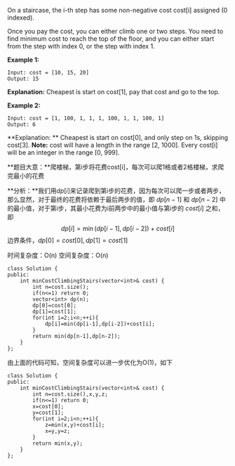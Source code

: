 On a staircase, the i-th step has some non-negative cost cost[i] assigned (0 indexed).

Once you pay the cost, you can either climb one or two steps. You need to find minimum cost to reach the top of the floor, and you can either start from the step with index 0, or the step with index 1.

**Example 1:**
```
Input: cost = [10, 15, 20]
Output: 15
```
**Explanation:** Cheapest is start on cost[1], pay that cost and go to the top.

**Example 2:**

```
Input: cost = [1, 100, 1, 1, 1, 100, 1, 1, 100, 1]
Output: 6
```
**Explanation: ** Cheapest is start on cost[0], and only step on 1s, skipping cost[3].
**Note:**
cost will have a length in the range [2, 1000].
Every cost[i] will be an integer in the range [0, 999].

**题目大意：**爬楼梯，第i步将花费cost[i]，每次可以爬1格或者2格楼梯，求爬完最小的花费

**分析：**我们用$dp[i]$来记录爬到第i步的花费，因为每次可以爬一步或者两步，那么显然，对于最终的花费将依赖于最后两步的值，即 $dp\left[n-1\right]$ 和 $dp\left[n-2\right]$ 中的最小值，对于第i步，其最小花费为i前两步中的最小值与第i步的 $cost\left[i\right]$ 之和，即$$dp\left[i\right]=\min\left(dp\left[i-1\right],dp\left[i-2\right]\right)+cost\left[i\right]$$边界条件，$dp\left[0\right]=cost\left[0\right],dp\left[1\right]=cost\left[1\right]$

时间复杂度：O(n)
空间复杂度：O(n)

```
class Solution {
public:
    int minCostClimbingStairs(vector<int>& cost) {
        int n=cost.size();
        if(n<=1) return 0;
        vector<int> dp(n);
        dp[0]=cost[0];
        dp[1]=cost[1];
        for(int i=2;i<n;++i){
            dp[i]=min(dp[i-1],dp[i-2])+cost[i];
        }
        return min(dp[n-1],dp[n-2]);
    }
};
```

由上面的代码可知，空间复杂度可以进一步优化为O(1)，如下

```
class Solution {
public:
    int minCostClimbingStairs(vector<int>& cost) {
        int n=cost.size(),x,y,z;
        if(n<=1) return 0;
        x=cost[0];
        y=cost[1];
        for(int i=2;i<n;++i){
            z=min(x,y)+cost[i];
            x=y,y=z;
        }
        return min(x,y);
    }
};
```

